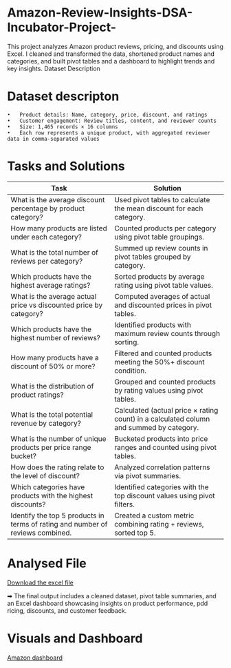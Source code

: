 # Amazon-Review-Insights-DSA-Incubator-Project-
This project analyzes Amazon product reviews, pricing, and discounts using Excel. I cleaned and transformed the data, shortened product names and categories, and built pivot tables and a dashboard to highlight trends and key insights.
Dataset Description

# Dataset descripton
	•	Product details: Name, category, price, discount, and ratings
	•	Customer engagement: Review titles, content, and reviewer counts
	•	Size: 1,465 records × 16 columns
	•	Each row represents a unique product, with aggregated reviewer data in comma-separated values

# Tasks and Solutions

| Task | Solution |
|-------|----------|
| What is the average discount percentage by product category? | Used pivot tables to calculate the mean discount for each category. |
| How many products are listed under each category? | Counted products per category using pivot table groupings. |
| What is the total number of reviews per category? | Summed up review counts in pivot tables grouped by category. |
| Which products have the highest average ratings? | Sorted products by average rating using pivot table values. |
| What is the average actual price vs discounted price by category? | Computed averages of actual and discounted prices in pivot tables. |
| Which products have the highest number of reviews? | Identified products with maximum review counts through sorting. |
| How many products have a discount of 50% or more? | Filtered and counted products meeting the 50%+ discount condition. |
| What is the distribution of product ratings? | Grouped and counted products by rating values using pivot tables. |
| What is the total potential revenue by category? | Calculated (actual price × rating count) in a calculated column and summed by category. |
| What is the number of unique products per price range bucket? | Bucketed products into price ranges and counted using pivot tables. |
| How does the rating relate to the level of discount? | Analyzed correlation patterns via pivot summaries. |
| Which categories have products with the highest discounts? | Identified categories with the top discount values using pivot filters. |
| Identify the top 5 products in terms of rating and number of reviews combined. | Created a custom metric combining rating + reviews, sorted top 5. |

# Analysed File
[Download the excel file](https://docs.google.com/spreadsheets/d/1927BeVIR7lBPq0qzhnLil57ZwdFlZOl7/edit?usp=drivesdk&ouid=111955908001061304997&rtpof=true&sd=true)

➡ The final output includes a cleaned dataset, pivot table summaries, and an Excel dashboard showcasing insights on product performance, pdd ricing, discounts, and customer feedback.
# Visuals and Dashboard
[Amazon dashboard](pictures/screenshots/amazon_dashboard.png)

